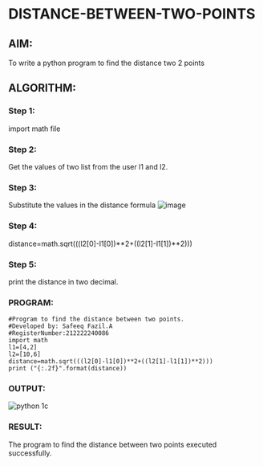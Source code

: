 # DISTANCE-BETWEEN-TWO-POINTS

## AIM:
To write a python program to find the distance two 2 points
## ALGORITHM:
### Step 1: 
import math file
### Step 2: 
Get the values of two list from the user l1 and l2.
### Step 3: 
Substitute the values in the distance formula ![image](https://user-images.githubusercontent.com/118680361/230822060-3e09a537-d90b-4693-838a-3ff659d333ed.png)


### Step 4: 
distance=math.sqrt(((l2[0]-l1[0])**2+((l2[1]-l1[1])**2)))
### Step 5: 
print the distance in two decimal.

### PROGRAM:
```
#Program to find the distance between two points.
#Developed by: Safeeq Fazil.A
#RegisterNumber:212222240086
import math
l1=[4,2]
l2=[10,6]
distance=math.sqrt(((l2[0]-l1[0])**2+((l2[1]-l1[1])**2)))
print ("{:.2f}".format(distance))
```
  


### OUTPUT:
![python 1c](https://user-images.githubusercontent.com/118680361/226115930-93319c2b-b312-497a-9a22-ba1b83f68f83.png)


### RESULT:
The program to find the distance between two points executed successfully.
